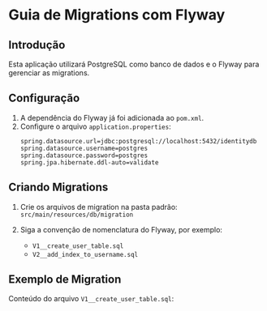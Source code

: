 # Guia de Migrations com Flyway

## Introdução

Esta aplicação utilizará PostgreSQL como banco de dados e o Flyway para gerenciar as migrations.

## Configuração

1. A dependência do Flyway já foi adicionada ao `pom.xml`.
2. Configure o arquivo `application.properties`:
   ```properties
   spring.datasource.url=jdbc:postgresql://localhost:5432/identitydb
   spring.datasource.username=postgres
   spring.datasource.password=postgres
   spring.jpa.hibernate.ddl-auto=validate
   ```

## Criando Migrations

1. Crie os arquivos de migration na pasta padrão:  
   `src/main/resources/db/migration`

2. Siga a convenção de nomenclatura do Flyway, por exemplo:  
   - `V1__create_user_table.sql`
   - `V2__add_index_to_username.sql`

## Exemplo de Migration

Conteúdo do arquivo `V1__create_user_table.sql`:
